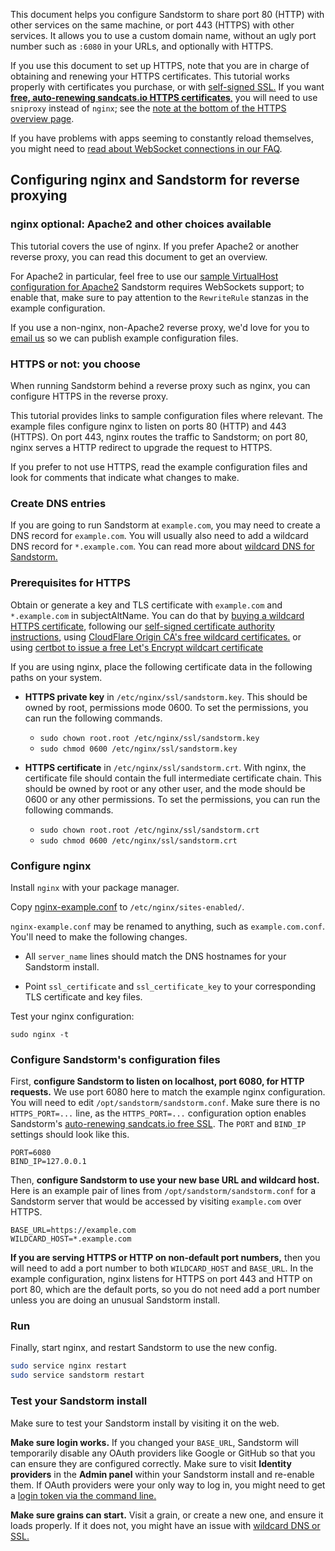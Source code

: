 This document helps you configure Sandstorm to share port 80 (HTTP) with other services on the same
machine, or port 443 (HTTPS) with other services. It allows you to use a custom domain name, without
an ugly port number such as `:6080` in your URLs, and optionally with HTTPS.

If you use this document to set up HTTPS, note that you are in charge of obtaining and renewing your
HTTPS certificates.  This tutorial works properly with certificates you purchase, or with
[self-signed SSL.](self-signed.md) If you want [**free, auto-renewing sandcats.io HTTPS
certificates**,](ssl.md) you will need to use `sniproxy` instead of `nginx`; see the [note at the
bottom of the HTTPS overview page](ssl.md).

If you have problems with apps seeming to constantly reload
themselves, you might need to [read about WebSocket connections in our
FAQ](faq.md#how-do-i-enable-websockets-proxying-or-why-do-some-apps-seem-to-crash-reload).

## Configuring nginx and Sandstorm for reverse proxying

### nginx optional: Apache2 and other choices available

This tutorial covers the use of nginx. If you prefer Apache2 or another reverse proxy, you can read
this document to get an overview.

For Apache2 in particular, feel free to use our
[sample VirtualHost configuration for Apache2](https://github.com/sandstorm-io/sandstorm/blob/master/docs/administering/sample-config/apache-virtualhost.conf)
Sandstorm requires WebSockets support; to enable that, make sure to pay attention to the
`RewriteRule` stanzas in the example configuration.

If you use a non-nginx, non-Apache2 reverse proxy, we'd love for you to
[email us](mailto:community@sandstorm.io) so we can publish example configuration files.

### HTTPS or not: you choose

When running Sandstorm behind a reverse proxy such as nginx, you can configure HTTPS in the reverse
proxy.

This tutorial provides links to sample configuration files where relevant. The example files
configure nginx to listen on ports 80 (HTTP) and 443 (HTTPS). On port 443, nginx routes the traffic
to Sandstorm; on port 80, nginx serves a HTTP redirect to upgrade the request to HTTPS.

If you prefer to not use HTTPS, read the example configuration files and look for comments that
indicate what changes to make.

### Create DNS entries

If you are going to run Sandstorm at `example.com`, you may need to create a DNS record for
`example.com`. You will usually also need to add a wildcard DNS record for `*.example.com`. You can
read more about [wildcard DNS for Sandstorm.](wildcard.md)

### Prerequisites for HTTPS

Obtain or generate a key and TLS certificate with `example.com` and `*.example.com` in
subjectAltName. You can do that by [buying a wildcard HTTPS
certificate](https://google.com/search?q=cheap+wildcard+ssl), following our [self-signed certificate
authority instructions](self-signed.md), using [CloudFlare Origin CA's free wildcard
certificates.](https://blog.cloudflare.com/cloudflare-ca-encryption-origin/) or using [certbot to issue a free Let's Encrypt wildcart certificate](https://certbot.eff.org/faq/#does-let-s-encrypt-issue-wildcard-certificates)

If you are using nginx, place the following certificate data in the following paths on your system.

- **HTTPS private key** in `/etc/nginx/ssl/sandstorm.key`. This should be owned by root, permissions
  mode 0600. To set the permissions, you can run the following commands.

    - `sudo chown root.root /etc/nginx/ssl/sandstorm.key`
    - `sudo chmod 0600 /etc/nginx/ssl/sandstorm.key`

- **HTTPS certificate** in `/etc/nginx/ssl/sandstorm.crt`. With nginx, the certificate file should
  contain the full intermediate certificate chain. This should be owned by root or any other user,
  and the mode should be 0600 or any other permissions. To set the permissions, you can run the
  following commands.

    - `sudo chown root.root /etc/nginx/ssl/sandstorm.crt`
    - `sudo chmod 0600 /etc/nginx/ssl/sandstorm.crt`

### Configure nginx

Install `nginx` with your package manager.

Copy [nginx-example.conf](https://github.com/sandstorm-io/sandstorm/blob/master/docs/administering/sample-config/nginx-example.conf) to `/etc/nginx/sites-enabled/`.

`nginx-example.conf` may be renamed to anything, such as `example.com.conf`. You'll need to make the following changes.

- All `server_name` lines should match the DNS hostnames for your Sandstorm install.

- Point `ssl_certificate` and `ssl_certificate_key` to your corresponding TLS certificate and key files.

Test your nginx configuration:

`sudo nginx -t`

### Configure Sandstorm's configuration files

First, **configure Sandstorm to listen on localhost, port 6080, for HTTP requests.** We use port
6080 here to match the example nginx configuration. You will need to edit
`/opt/sandstorm/sandstorm.conf`. Make sure there is no `HTTPS_PORT=...` line, as the
`HTTPS_PORT=...` configuration option enables Sandstorm's [auto-renewing sandcats.io free
SSL](sandcats.md). The `PORT` and `BIND_IP` settings should look like this.

```
PORT=6080
BIND_IP=127.0.0.1
```

Then, **configure Sandstorm to use your new base URL and wildcard host.** Here is an example pair of
lines from `/opt/sandstorm/sandstorm.conf` for a Sandstorm server that would be accessed by visiting
`example.com` over HTTPS.

```
BASE_URL=https://example.com
WILDCARD_HOST=*.example.com
```

**If you are serving HTTPS or HTTP on non-default port numbers,** then you will need to add a port
number to both `WILDCARD_HOST` and `BASE_URL`.  In the example configuration, nginx listens for
HTTPS on port 443 and HTTP on port 80, which are the default ports, so you do not need add a port
number unless you are doing an unusual Sandstorm install.

### Run

Finally, start nginx, and restart Sandstorm to use the new config.

```bash
sudo service nginx restart
sudo service sandstorm restart
```

### Test your Sandstorm install

Make sure to test your Sandstorm install by visiting it on the web.

**Make sure login works.** If you changed your `BASE_URL`, Sandstorm will temporarily disable any
OAuth providers like Google or GitHub so that you can ensure they are configured correctly. Make
sure to visit **Identity providers** in the **Admin panel** within your Sandstorm install and re-enable them. If OAuth
providers were your only way to log in, you might need to get a [login token via the command
line.](faq.md#how-do-i-log-in-if-theres-a-problem-with-logging-in-via-the-web)

**Make sure grains can start.** Visit a grain, or create a new one, and ensure it loads properly. If
it does not, you might have an issue with [wildcard DNS or SSL.](wildcard.md)
